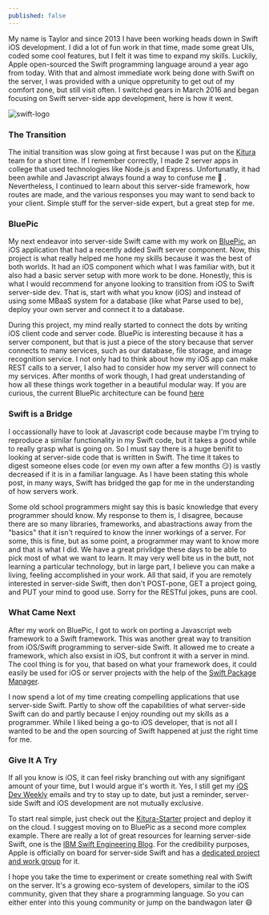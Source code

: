 ```yaml
---
published: false
---
```

My name is Taylor and since 2013 I have been working heads down in Swift iOS development. I did a lot of fun work in that time, made some great UIs, coded some cool features, but I felt it was time to expand my skills. Luckily, Apple open-sourced the Swift programming language around a year ago from today. With that and almost immediate work being done with Swift on the server, I was provided with a unique oppretunity to get out of my comfort zone, but still visit often. I switched gears in March 2016 and began focusing on Swift server-side app development, here is how it went.

![swift-logo]({{site.baseurl}}/images/2016/12/apple-swift-logo.jpg)

### The Transition

The initial transition was slow going at first because I was put on the [Kitura](https://github.com/IBM-Swift/Kitura) team for a short time. If I remember correctly, I made 2 server apps in college that used technologies like Node.js and Express. Unfortunatly, it had been awhile and Javascript always found a way to confuse me 😬 . Nevertheless, I continued to learn about this server-side framework, how routes are made, and the various responses you may want to send back to your client. Simple stuff for the server-side expert, but a great step for me.

### BluePic

My next endeavor into server-side Swift came with my work on [BluePic](https://github.com/IBM-Swift/BluePic), an iOS application that had a recently added Swift server component. Now, this project is what really helped me hone my skills because it was the best of both worlds. It had an iOS component which what I was familiar with, but it also had a basic server setup with more work to be done. Honestly, this is what I would recommend for anyone looking to transition from iOS to Swift server-side dev. That is, start with what you know (iOS) and instead of using some MBaaS system for a database (like what Parse used to be), deploy your own server and connect it to a database.

During this project, my mind really started to connect the dots by writing iOS client code and server code. BluePic is interesting because it has a server component, but that is just a piece of the story because that server connects to many services, such as our database, file storage, and image recognition service. I not only had to think about how my iOS app can make REST calls to a server, I also had to consider how my server will connect to my services. After months of work though, I had great understanding of how all these things work together in a beautiful modular way. If you are curious, the current BluePic architecture can be found [here](https://github.com/IBM-Swift/BluePic/blob/master/Imgs/architecture.png)

### Swift is a Bridge

I occassionally have to look at Javascript code because maybe I'm trying to reproduce a similar functionality in my Swift code, but it takes a good while to really grasp what is going on. So I must say there is a huge benifit to looking at server-side code that is written in Swift. The time it takes to digest someone elses code (or even my own after a few months 😏) is vastly decreased if it is in a familiar language. As I have been stating this whole post, in many ways, Swift has bridged the gap for me in the understanding of how servers work.

Some old school programmers might say this is basic knowledge that every programmer should know. My response to them is, I disagree, because there are so many libraries, frameworks, and abastractions away from the "basics" that it isn't required to know the inner workings of a server. For some, this is fine, but as some point, a programmer may want to know more and that is what I did. We have a great privlidge these days to be able to pick most of what we want to learn. It may very well bite us in the butt, not learning a particular technology, but in large part, I believe you can make a living, feeling accomplished in your work. All that said, if you are remotely interested in server-side Swift, then don't POST-pone, GET a project going, and PUT your mind to good use. Sorry for the RESTful jokes, puns are cool.

### What Came Next

After my work on BluePic, I got to work on porting a Javascript web framework to a Swift framework. This was another great way to transition from iOS/Swift programming to server-side Swift. It allowed me to create a framework, which also exsist in iOS, but confront it with a server in mind. The cool thing is for you, that based on what your framework does, it could easily be used for iOS or server projects with the help of the [Swift Package Manager](https://swift.org/package-manager/).

I now spend a lot of my time creating compelling applications that use server-side Swift. Partly to show off the capabilities of what server-side Swift can do and partly because I enjoy rounding out my skills as a programmer. While I liked being a go-to iOS developer, that is not all I wanted to be and the open sourcing of Swift happened at just the right time for me.

### Give It A Try

If all you know is iOS, it can feel risky branching out with any signifigant amount of your time, but I would argue it's worth it. Yes, I still get my [iOS Dev Weekly](https://iosdevweekly.com/) emails and try to stay up to date, but just a reminder, server-side Swift and iOS development are not mutually exclusive.

To start real simple, just check out the [Kitura-Starter](https://github.com/IBM-Bluemix/Kitura-Starter) project and deploy it on the cloud. I suggest moving on to BluePic as a second more complex example. There are really a lot of great resources for learning server-side Swift, one is the [IBM Swift Engineering Blog](https://developer.ibm.com/swift/blogs/). For the credibility purposes, Apple is officially on board for server-side Swift and has a [dedicated project and work group](https://swift.org/server-apis/) for it.

I hope you take the time to experiment or create something real with Swift on the server. It's a growing eco-system of developers, similar to the iOS community, given that they share a programming language. So you can either enter into this young community or jump on the bandwagon later 😄


